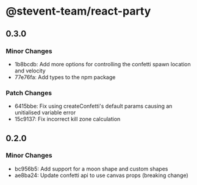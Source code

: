 # @stevent-team/react-party

## 0.3.0

### Minor Changes

- 1b8bcdb: Add more options for controlling the confetti spawn location and velocity
- 77e76fa: Add types to the npm package

### Patch Changes

- 6415bbe: Fix using createConfetti's default params causing an unitialised variable error
- 15c9137: Fix incorrect kill zone calculation

## 0.2.0

### Minor Changes

- bc956b5: Add support for a moon shape and custom shapes
- ae8ba24: Update confetti api to use canvas props (breaking change)
